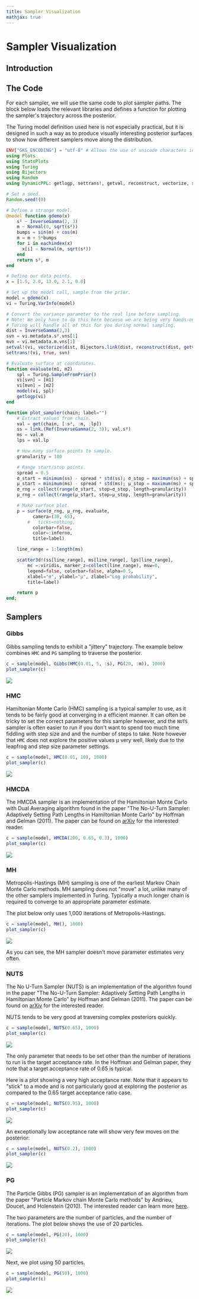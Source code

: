 ```yaml
---
title: Sampler Visualization
mathjax: true
---
```


# Sampler Visualization

## Introduction

## The Code

For each sampler, we will use the same code to plot sampler paths. The block below loads the relevant libraries and defines a function for plotting the sampler's trajectory across the posterior.

The Turing model definition used here is not especially practical, but it is designed in such a way as to produce visually interesting posterior surfaces to show how different samplers move along the distribution.

```julia
ENV["GKS_ENCODING"] = "utf-8" # Allows the use of unicode characters in Plots.jl
using Plots
using StatsPlots
using Turing
using Bijectors
using Random
using DynamicPPL: getlogp, settrans!, getval, reconstruct, vectorize, setval!

# Set a seed.
Random.seed!(0)

# Define a strange model.
@model function gdemo(x)
    s² ~ InverseGamma(2, 3)
    m ~ Normal(0, sqrt(s²))
    bumps = sin(m) + cos(m)
    m = m + 5*bumps
    for i in eachindex(x)
      x[i] ~ Normal(m, sqrt(s²))
    end
    return s², m
end

# Define our data points.
x = [1.5, 2.0, 13.0, 2.1, 0.0]

# Set up the model call, sample from the prior.
model = gdemo(x)
vi = Turing.VarInfo(model)

# Convert the variance parameter to the real line before sampling.
# Note: We only have to do this here because we are being very hands-on.
# Turing will handle all of this for you during normal sampling.
dist = InverseGamma(2,3)
svn = vi.metadata.s².vns[1]
mvn = vi.metadata.m.vns[1]
setval!(vi, vectorize(dist, Bijectors.link(dist, reconstruct(dist, getval(vi, svn)))), svn)
settrans!(vi, true, svn)

# Evaluate surface at coordinates.
function evaluate(m1, m2)
    spl = Turing.SampleFromPrior()
    vi[svn] = [m1]
    vi[mvn] = [m2]
    model(vi, spl)
    getlogp(vi)
end

function plot_sampler(chain; label="")
    # Extract values from chain.
    val = get(chain, [:s², :m, :lp])
    ss = link.(Ref(InverseGamma(2, 3)), val.s²)
    ms = val.m
    lps = val.lp

    # How many surface points to sample.
    granularity = 100

    # Range start/stop points.
    spread = 0.5
    σ_start = minimum(ss) - spread * std(ss); σ_stop = maximum(ss) + spread * std(ss);
    μ_start = minimum(ms) - spread * std(ms); μ_stop = maximum(ms) + spread * std(ms);
    σ_rng = collect(range(σ_start, stop=σ_stop, length=granularity))
    μ_rng = collect(range(μ_start, stop=μ_stop, length=granularity))

    # Make surface plot.
    p = surface(σ_rng, μ_rng, evaluate,
          camera=(30, 65),
        #   ticks=nothing,
          colorbar=false,
          color=:inferno,
          title=label)

    line_range = 1:length(ms)

    scatter3d!(ss[line_range], ms[line_range], lps[line_range],
        mc =:viridis, marker_z=collect(line_range), msw=0,
        legend=false, colorbar=false, alpha=0.5,
        xlabel="σ", ylabel="μ", zlabel="Log probability",
        title=label)

    return p
end;
```

## Samplers

### Gibbs

Gibbs sampling tends to exhibit a "jittery" trajectory. The example below combines `HMC` and `PG` sampling to traverse the posterior.

```julia
c = sample(model, Gibbs(HMC(0.01, 5, :s), PG(20, :m)), 1000)
plot_sampler(c)
```

![](sampler-figs/samplers-1.svg)

### HMC

Hamiltonian Monte Carlo (HMC) sampling is a typical sampler to use, as it tends to be fairly good at converging in a efficient manner. It can often be tricky to set the correct parameters for this sampler however, and the `NUTS` sampler is often easier to run if you don't want to spend too much time fiddling with step size and and the number of steps to take. Note however that `HMC` does not explore the positive values μ very well, likely due to the leapfrog and step size parameter settings.

```julia
c = sample(model, HMC(0.01, 10), 1000)
plot_sampler(c)
```

![](sampler-figs/samplers-2.svg)


### HMCDA

The HMCDA sampler is an implementation of the Hamiltonian Monte Carlo with Dual Averaging algorithm found in the paper "The No-U-Turn Sampler: Adaptively Setting Path Lengths in Hamiltonian Monte Carlo" by Hoffman and Gelman (2011). The paper can be found on [arXiv](https://arxiv.org/abs/1111.4246) for the interested reader.

```julia
c = sample(model, HMCDA(200, 0.65, 0.3), 1000)
plot_sampler(c)
```

![](sampler-figs/samplers-3.svg)


### MH

Metropolis-Hastings (MH) sampling is one of the earliest Markov Chain Monte Carlo methods. MH sampling does not "move" a lot, unlike many of the other samplers implemented in Turing. Typically a much longer chain is required to converge to an appropriate parameter estimate.

The plot below only uses 1,000 iterations of Metropolis-Hastings.

```julia
c = sample(model, MH(), 1000)
plot_sampler(c)
```

![](sampler-figs/samplers-4.svg)


As you can see, the MH sampler doesn't move parameter estimates very often.

### NUTS

The No U-Turn Sampler (NUTS) is an implementation of the algorithm found in the paper "The No-U-Turn Sampler: Adaptively Setting Path Lengths in Hamiltonian Monte Carlo" by Hoffman and Gelman (2011). The paper can be found on [arXiv](https://arxiv.org/abs/1111.4246) for the interested reader.

NUTS tends to be very good at traversing complex posteriors quickly.

```julia
c = sample(model, NUTS(0.65), 1000)
plot_sampler(c)
```

![](sampler-figs/samplers-5.svg)


The only parameter that needs to be set other than the number of iterations to run is the target acceptance rate. In the Hoffman and Gelman paper, they note that a target acceptance rate of 0.65 is typical.

Here is a plot showing a very high acceptance rate. Note that it appears to "stick" to a mode and is not particularly good at exploring the posterior as compared to the 0.65 target acceptance ratio case.

```julia
c = sample(model, NUTS(0.95), 1000)
plot_sampler(c)
```

![](sampler-figs/samplers-6.svg)


An exceptionally low acceptance rate will show very few moves on the posterior:

```julia
c = sample(model, NUTS(0.2), 1000)
plot_sampler(c)
```

![](sampler-figs/samplers-7.svg)


### PG

The Particle Gibbs (PG) sampler is an implementation of an algorithm from the paper "Particle Markov chain Monte Carlo methods" by Andrieu, Doucet, and Holenstein (2010). The interested reader can learn more [here](https://rss.onlinelibrary.wiley.com/doi/full/10.1111/j.1467-9868.2009.00736.x).

The two parameters are the number of particles, and the number of iterations. The plot below shows the use of 20 particles.

```julia
c = sample(model, PG(20), 1000)
plot_sampler(c)
```

![](sampler-figs/samplers-8.svg)


Next, we plot using 50 particles.

```julia
c = sample(model, PG(50), 1000)
plot_sampler(c)
```

![](sampler-figs/samplers-9.svg)
